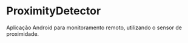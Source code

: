 # ProximityDetector
Aplicação Android para monitoramento remoto, utilizando o sensor de proximidade.
